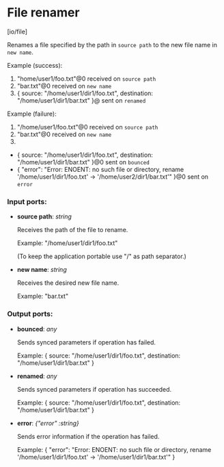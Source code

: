 # File renamer

[io/file]

Renames a file specified by the path in `source path` to the new file name in `new name`.

Example (success): 
1. "home/user1/foo.txt"@0 received on `source path`
2. "bar.txt"@0 received on `new name`
3. { 
source: "/home/user1/dir1/foo.txt", 
destination: "/home/user1/dir1/bar.txt"
}@ sent on `renamed`

Example (failure): 
1. "/home/user1/foo.txt"@0 received on `source path`
2. "bar.txt"@0 received on `new name`
3. 
- { 
source: "/home/user1/dir1/foo.txt", 
destination: "/home/user1/dir1/bar.txt"
}@0 sent on `bounced`
- {
  "error": "Error: ENOENT: no such file or directory, rename '/home/user1/dir1/foo.txt' -> '/home/user2/dir1/bar.txt'"
}@0 sent on `error`

### Input ports:

* __source path__: _string_

    Receives the path of the file to rename.
    
    Example:
    "/home/user1/dir1/foo.txt"
    
    (To keep the application portable use "/" as path separator.)



* __new name__: _string_

    Receives the desired new file name.
    
    Example:
    "bar.txt"



### Output ports:

* __bounced__: _any_

    Sends synced parameters if operation has failed.
    
    Example:
    { 
      source: "/home/user1/dir1/foo.txt", 
      destination: "/home/user1/dir1/bar.txt"
    }



* __renamed__: _any_

    Sends synced parameters if operation has succeeded.
    
    Example:
    { 
      source: "/home/user1/dir1/foo.txt", 
      destination: "/home/user1/dir1/bar.txt"
    }



* __error__: _{"error" :string}_

    Sends error information if the operation has failed.
    
    Example: 
    {
      "error": "Error: ENOENT: no such file or directory, rename '/home/user1/dir1/foo.txt' -> '/home/user1/dir1/bar.txt'"
    }



